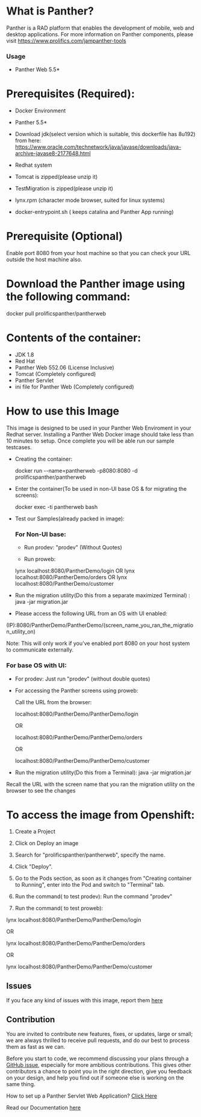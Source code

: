 # What is Panther?
Panther is a RAD platform that enables the development of mobile, web and desktop applications.
For more information on Panther components, please visit https://www.prolifics.com/jampanther-tools

### Usage

* Panther Web 5.5*

# Prerequisites (Required):

  * Docker Environment
  * Panther 5.5*
  * Download jdk(select version which is suitable, this dockerfile has 8u192) from here: https://www.oracle.com/technetwork/java/javase/downloads/java-archive-javase8-2177648.html
  * Redhat system
  * Tomcat is zipped(please unzip it)
  * TestMigration is zipped(please unzip it)
  * lynx.rpm (character mode browser, suited for linux systems)

  * docker-entrypoint.sh ( keeps catalina and Panther App running)
  
 # Prerequisite (Optional)
   Enable port 8080 from your host machine so that you can check your URL outside the host machine also.
    
 # Download the Panther image using the following command:
   docker pull prolificspanther/pantherweb  
   
 # Contents of the container:

 * JDK 1.8
 * Red Hat
 * Panther Web 552.06 (License Inclusive)
 * Tomcat (Completely configured)
 * Panther Servlet
 * ini file for Panther Web (Completely configured)
 
 # How to use this Image
   This image is designed to be used in your Panther Web Enviroment in your Redhat server. Installing a Panther Web Docker image should take less than 10 minutes to setup. Once complete you will be able run our sample testcases.
 
* Creating the container:

  docker run --name=pantherweb -p8080:8080 -d prolificspanther/pantherweb

* Enter the container(To be used in non-UI base OS & for migrating the screens):

  docker exec -ti pantherweb bash

* Test our Samples(already packed in image):
  
  ### For Non-UI base:
  
  * Run prodev: "prodev" (Without Quotes)

  * Run proweb:
  
  lynx localhost:8080/PantherDemo/login
  OR
  lynx localhost:8080/PantherDemo/orders
  OR
  lynx localhost:8080/PantherDemo/customer
  
 * Run the migration utility(Do this from a separate maximized Terminal) : java -jar migration.jar

* Please access the following URL from an OS with UI enabled:

(IP):8080/PantherDemo/PantherDemo/(screen_name_you_ran_the_migration_utility_on)

Note: This will only work if you've enabled port 8080 on your host system to communicate externally.

### For base OS with UI:

* For prodev: Just run "prodev" (without double quotes)

* For accessing the Panther screens using proweb:

  Call the URL from the browser:

  localhost:8080/PantherDemo/PantherDemo/login

  OR

  localhost:8080/PantherDemo/PantherDemo/orders

  OR

  localhost:8080/PantherDemo/PantherDemo/customer

 * Run the migration utility(Do this from a Terminal):
   java -jar migration.jar

 Recall the URL with the screen name that you ran the migration utility on the browser to see the changes


# To access the image from Openshift:
1) Create a Project
2) Click on Deploy an image
3) Search for "prolificspanther/pantherweb", specify the name.
4) Click "Deploy".
5) Go to the Pods section, as soon as it changes from "Creating container to Running", enter into the Pod and switch to "Terminal" tab.
6) Run the command( to test prodev):
Run the command "prodev"
 
7) Run the command( to test proweb):

lynx localhost:8080/PantherDemo/PantherDemo/login

OR

lynx localhost:8080/PantherDemo/PantherDemo/orders

OR

lynx localhost:8080/PantherDemo/PantherDemo/customer

## Issues
If you face any kind of issues with this image, report them [here](https://github.com/ProlificsPanther/Docker-Panther/issues)

## Contribution

You are invited to contribute new features, fixes, or updates, large or small; we are always thrilled to receive pull requests, and do our best to process them as fast as we can.

Before you start to code, we recommend discussing your plans through a [GitHub issue](https://github.com/ProlificsPanther/Docker-Panther/issues), especially for more ambitious contributions. This gives other contributors a chance to point you in the right direction, give you feedback on your design, and help you find out if someone else is working on the same thing.

How to set up a Panther Servlet Web Application? [Click Here](https://github.com/ProlificsPanther/PantherWeb/releases "Named link title")

Read our Documentation [here](https://docs.prolifics.com)
